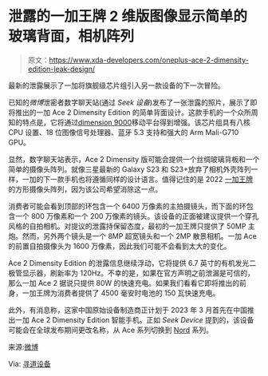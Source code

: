 # 泄露的一加王牌 2 维版图像显示简单的玻璃背面，相机阵列

> 原文：<https://www.xda-developers.com/oneplus-ace-2-dimensity-edition-leak-design/>

最新的泄露展示了一加将旗舰级芯片组引入另一款设备的下一次冒险。

已知的*微博*泄密者数字聊天站(通过 *Seek 设备*)发布了一张泄露的照片，展示了即将推出的一加 Ace 2 Dimensity Edition 的简单背面设计。这款手机的一个众所周知的特点是，它将通过[dimension 9000](https://www.xda-developers.com/mediatek-dimensity-9000-launch/)移动平台得到增强。该芯片组具有八核 CPU 设置、18 位图像信号处理器、蓝牙 5.3 支持和强大的 Arm Mali-G710 GPU。

显然，数字聊天站表示，Ace 2 Dimensity 版可能会提供一个丝绸玻璃背板和一个简单的摄像头阵列。就像三星最新的 Galaxy S23 和 S23+放弃了相机外壳阵列一样，一加的下一款手机也将遵循同样的设计语言。值得记住的是 2022 [一加王牌](https://www.xda-developers.com/oneplus-ace-launch/)的方形摄像头阵列，因为该公司希望消除这一点。

消费者可能会看到顶部的环包含一个 6400 万像素的主拍摄镜头，而下面的环包含一个 800 万像素和一个 200 万像素的镜头。该设备的正面被建议提供一个穿孔风格的自拍相机。对提议的泄露持保留态度，最初的一加王牌只提供了 50MP 主炮。然而，另外两个镜头是一个 8MP 超宽镜头和一个 2MP 散景相机。一加 Ace 的前置自拍摄像头为 1600 万像素，因此我们可能不会看到太大的变化。

Ace 2 Dimensity Edition 的泄露信息继续浮动，它将提供 6.7 英寸的有机发光二极管显示器，刷新率为 120Hz。不幸的是，如果在官方声明之前泄漏是可信的，那么一加 Ace 2 据说只提供 80W 的快速充电。如果我们看看它即将推出的前身，一加王牌为消费者提供了 4500 毫安时电池的 150 瓦快速充电。

此外，有消息称，这家中国原始设备制造商正计划于 2023 年 3 月首先在中国推出一加 Ace 2 Dimensity Edition 智能手机。正如 *Seek Device* 提到的，该设备可能会在全球发布期间更改名称，从 Ace 系列切换到 [Nord](https://www.xda-developers.com/oneplus-nord-2-review/) 系列。

来源:[微博](https://m.weibo.cn/detail/4872973016630512)

Via: [寻道设备](https://www.seekdevice.com/news/oneplus-ace-2-dimensity-edition-image-revealed/)